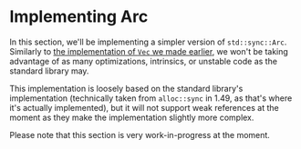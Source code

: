 # Implementing Arc

In this section, we'll be implementing a simpler version of `std::sync::Arc`.
Similarly to [the implementation of `Vec` we made earlier](vec.md), we won't be
taking advantage of as many optimizations, intrinsics, or unstable code as the
standard library may.

This implementation is loosely based on the standard library's implementation
(technically taken from `alloc::sync` in 1.49, as that's where it's actually
implemented), but it will not support weak references at the moment as they
make the implementation slightly more complex.

Please note that this section is very work-in-progress at the moment.
